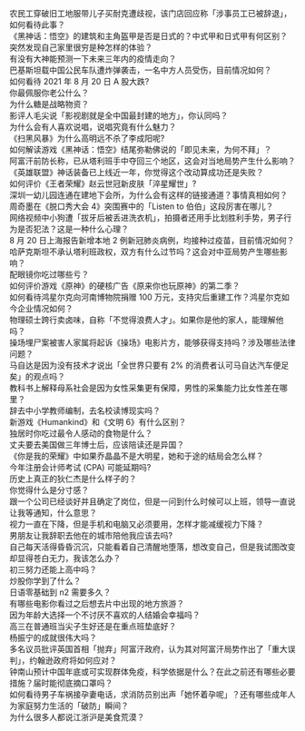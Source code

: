 农民工穿破旧工地服带儿子买耐克遭歧视，该门店回应称「涉事员工已被辞退」，如何看待此事？  
《黑神话：悟空》的建筑和主角盔甲是否是日式的？中式甲和日式甲有何区别？  
突然发现自己家里很穷是种怎样的体验？  
有没有大神能预测一下未来三年内的疫情走向？  
巴基斯坦载中国公民车队遭炸弹袭击，一名中方人员受伤，目前情况如何？  
如何看待 2021 年 8 月 20 日 A 股大跌?  
你最佩服你老公什么？  
为什么糖是战略物资？  
影评人毛尖说「影视剧就是全中国最封建的地方」，你认同吗？  
为什么会有人喜欢说唱，说唱究竟有什么魅力？  
《扫黑风暴》为什么高明远不杀了李成阳呢?  
如何解读游戏《黑神话：悟空》结尾弥勒佛说的「即见未来，为何不拜」？  
阿富汗前防长称，已从塔利班手中夺回三个地区，这会对当地局势产生什么影响？  
《英雄联盟》神话装备已上线近一年，你觉得这个改动算成功还是失败？  
如何评价《王者荣耀》赵云世冠新皮肤「淬星耀世」?  
深圳一幼儿园连通在建地下会所，为什么会有这样的链接通道？事情真相如何？  
周奇墨在《脱口秀大会 4》突围赛中的「Listen to 伯伯」这段厉害在哪儿？  
网络视频中小狗遭「拔牙后被丢进洗衣机」，拍摄者还用手比划胜利手势，男子行为是否犯法？这是一种什么心理？  
8 月 20 日上海报告新增本地 2 例新冠肺炎病例，均接种过疫苗，目前情况如何？  
哈萨克斯坦不承认塔利班政权，双方有什么过节吗？这会对中亚局势产生哪些影响？  
配眼镜你吃过哪些亏？  
如何评价游戏《原神》的硬核广告《原来你也玩原神》的第二季？  
如何看待鸿星尔克向河南博物院捐赠 100 万元，支持灾后重建工作？鸿星尔克如今企业情况如何？  
物理硕士跨行卖卤味，自称「不觉得浪费人才」。如果你是他的家人，能理解他吗？  
操场埋尸案被害人家属将起诉《操场》电影片方，能够获得支持吗？涉及哪些法律问题？  
马自达是因为没有技术才说出「全世界只要有 2% 的消费者认可马自达汽车便足矣」的观点吗？  
教科书上解释母系社会是因为女性采集更有保障，男性的采集能力比女性差在哪里？  
辞去中小学教师编制，去名校读博现实吗？  
新游戏《Humankind》和《文明 6》有什么区别？  
独居时你吃过最令人感动的食物是什么？  
丈夫要去美国做三年博士后，应该陪读还是异国？  
《你是我的荣耀》中如果乔晶晶不是大明星，她和于途的结局会怎么样？  
今年注册会计师考试 (CPA) 可能延期吗?  
历史上真正的狄仁杰是什么样子的？  
你觉得什么是分寸感？  
跟一个公司已经谈好并且确定了岗位，但是一问到什么时候可以上班，领导一直说让我等通知，什么意思？  
视力一直在下降，但是手机和电脑又必须要用，怎样才能减缓视力下降？  
男朋友让我辞职去他在的城市陪他我应该去吗?  
自己每天活得昏昏沉沉，只能看着自己清醒地堕落，想改变自己，但是我试图改变却显得苍白无力，我该怎么办？  
初三努力还能上高中吗？  
炒股你学到了什么？  
日语零基础到 n2 需要多久？  
有哪些电影你看过之后想去片中出现的地方旅游？  
因为年龄大选择一个不讨厌不喜欢的人结婚会幸福吗？  
高三在普通班当尖子生好还是在重点班垫底好？  
杨振宁的成就很伟大吗？  
多名议员批评英国首相「抛弃」阿富汗政府，认为其对阿富汗局势作出了「重大误判」，约翰逊政府将如何应对？  
钟南山预计中国年底或可实现群体免疫，科学依据是什么？在此之前还有哪些必要措施？届时能彻底摘口罩吗？  
如何看待男子车祸接孕妻电话，求消防员别出声「她怀着孕呢」？还有哪些成年人为家庭努力生活的「破防」瞬间？  
为什么很多人都说江浙沪是美食荒漠？  
